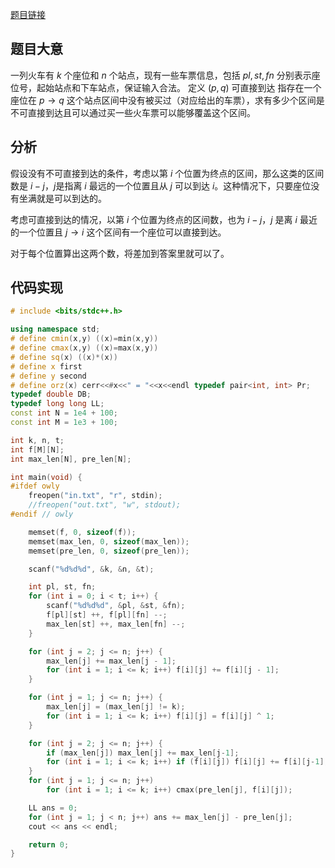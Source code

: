 [题目链接](https://vjudge.net/problem/281315/origin)
## 题目大意
一列火车有 $k$ 个座位和 $n$ 个站点，现有一些车票信息，包括 $pl, st, fn$ 分别表示座位号，起始站点和下车站点，保证输入合法。
定义 $(p, q)$ 可直接到达 指存在一个座位在 $p \to q$ 这个站点区间中没有被买过（对应给出的车票），求有多少个区间是不可直接到达且可以通过买一些火车票可以能够覆盖这个区间。

## 分析
假设没有不可直接到达的条件，考虑以第 $i$ 个位置为终点的区间，那么这类的区间数是 $i - j$，$j$是指离 $i$ 最远的一个位置且从 $j$ 可以到达 $i$。这种情况下，只要座位没有坐满就是可以到达的。

考虑可直接到达的情况，以第 $i$ 个位置为终点的区间数，也为 $i - j$，$j$ 是离 $i$ 最近的一个位置且 $j \to i$ 这个区间有一个座位可以直接到达。

对于每个位置算出这两个数，将差加到答案里就可以了。

## 代码实现
```cpp
# include <bits/stdc++.h>

using namespace std;
# define cmin(x,y) ((x)=min(x,y))
# define cmax(x,y) ((x)=max(x,y))
# define sq(x) ((x)*(x))
# define x first
# define y second
# define orz(x) cerr<<#x<<" = "<<x<<endl typedef pair<int, int> Pr;
typedef double DB;
typedef long long LL;
const int N = 1e4 + 100;
const int M = 1e3 + 100;

int k, n, t;
int f[M][N];
int max_len[N], pre_len[N];

int main(void) {
#ifdef owly
    freopen("in.txt", "r", stdin);
    //freopen("out.txt", "w", stdout);
#endif // owly

    memset(f, 0, sizeof(f));
    memset(max_len, 0, sizeof(max_len));
    memset(pre_len, 0, sizeof(pre_len));

    scanf("%d%d%d", &k, &n, &t);

    int pl, st, fn;
    for (int i = 0; i < t; i++) {
        scanf("%d%d%d", &pl, &st, &fn);
        f[pl][st] ++, f[pl][fn] --;
        max_len[st] ++, max_len[fn] --;
    }

    for (int j = 2; j <= n; j++) {
        max_len[j] += max_len[j - 1];
        for (int i = 1; i <= k; i++) f[i][j] += f[i][j - 1];
    }

    for (int j = 1; j <= n; j++) {
        max_len[j] = (max_len[j] != k);
        for (int i = 1; i <= k; i++) f[i][j] = f[i][j] ^ 1;
    }

    for (int j = 2; j <= n; j++) {
        if (max_len[j]) max_len[j] += max_len[j-1];
        for (int i = 1; i <= k; i++) if (f[i][j]) f[i][j] += f[i][j-1];
    }
    for (int j = 1; j <= n; j++)
        for (int i = 1; i <= k; i++) cmax(pre_len[j], f[i][j]);

    LL ans = 0;
    for (int j = 1; j < n; j++) ans += max_len[j] - pre_len[j];
    cout << ans << endl;

    return 0;
}
```
